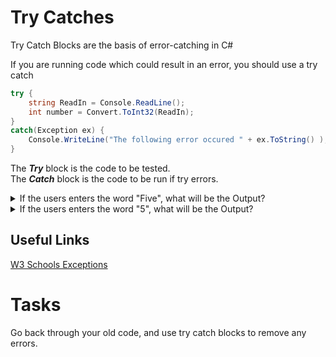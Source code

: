 # Try Catches

Try Catch Blocks are the basis of error-catching in C#


If you are running code which could result in an error, you should use a try catch

```csharp
try {
    string ReadIn = Console.ReadLine();
    int number = Convert.ToInt32(ReadIn);
}
catch(Exception ex) {
    Console.WriteLine("The following error occured " + ex.ToString() );
}
```

The **_Try_** block is the code to be tested. <br>
The **_Catch_** block is the code to be run if try errors.

<details>
    <summary>
        If the users enters the word "Five", what will be the Output?
    </summary>

    The following error occured System.FormatException

</details>

<details>
    <summary>
        If the users enters the word "5", what will be the Output?
    </summary>

    Success. Your age is 5

</details>


## Useful Links

[W3 Schools Exceptions](https://www.w3schools.com/cs/cs_exceptions.php)

# Tasks

Go back through your old code, and use try catch blocks to remove any errors.
